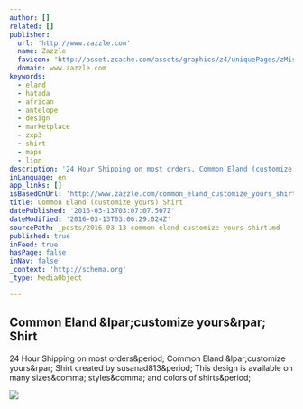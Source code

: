 ```yaml
---
author: []
related: []
publisher:
  url: 'http://www.zazzle.com'
  name: Zazzle
  favicon: 'http://asset.zcache.com/assets/graphics/z4/uniquePages/zMisc/favicons/favicon.ico'
  domain: www.zazzle.com
keywords:
  - eland
  - hatada
  - african
  - antelope
  - design
  - marketplace
  - zxp3
  - shirt
  - maps
  - lion
description: '24 Hour Shipping on most orders. Common Eland (customize yours) Shirt created by susanad813. This design is available on many sizes, styles, and colors of shirts.'
inLanguage: en
app_links: []
isBasedOnUrl: 'http://www.zazzle.com/common_eland_customize_yours_shirt-235211238573764243'
title: Common Eland (customize yours) Shirt
datePublished: '2016-03-13T03:07:07.507Z'
dateModified: '2016-03-13T03:06:29.024Z'
sourcePath: _posts/2016-03-13-common-eland-customize-yours-shirt.md
published: true
inFeed: true
hasPage: false
inNav: false
_context: 'http://schema.org'
_type: MediaObject

---
```

<article style=""><h1>Common Eland &amp;lpar;customize yours&amp;rpar; Shirt</h1><p>24 Hour Shipping on most orders&amp;period; Common Eland &amp;lpar;customize yours&amp;rpar; Shirt created by susanad813&amp;period; This design is available on many sizes&amp;comma; styles&amp;comma; and colors of shirts&amp;period;</p><img src="http://rlv.zcache.com/common_eland_customize_yours_shirt-rd7f5576b19fc48748397036b8f8ae95d_jg4de_630.jpg?view_padding=%5B285%2C0%2C285%2C0%5D" /></article>